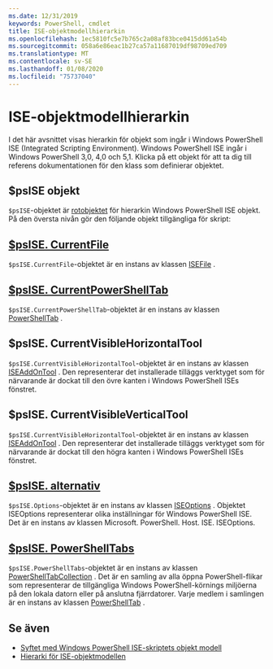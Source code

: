 ```yaml
---
ms.date: 12/31/2019
keywords: PowerShell, cmdlet
title: ISE-objektmodellhierarkin
ms.openlocfilehash: 1ec5810fc5e7b765c2a08af83bce0415dd61a54b
ms.sourcegitcommit: 058a6e86eac1b27ca57a11687019df98709ed709
ms.translationtype: MT
ms.contentlocale: sv-SE
ms.lasthandoff: 01/08/2020
ms.locfileid: "75737040"
---
```

# <a name="the-ise-object-model-hierarchy"></a>ISE-objektmodellhierarkin

I det här avsnittet visas hierarkin för objekt som ingår i Windows PowerShell ISE (Integrated Scripting Environment). Windows PowerShell ISE ingår i Windows PowerShell 3,0, 4,0 och 5,1. Klicka på ett objekt för att ta dig till referens dokumentationen för den klass som definierar objektet.

## <a name="psise-object"></a>$psISE objekt

`$psISE`-objektet är [rotobjektet](The-ObjectModelRoot-Object.md) för hierarkin Windows PowerShell ISE objekt. På den översta nivån gör den följande objekt tillgängliga för skript:

## <a name="psisecurrentfilethe-isefile-objectmd"></a>[$psISE. CurrentFile](The-ISEFile-Object.md)

`$psISE.CurrentFile`-objektet är en instans av klassen [ISEFile](The-ISEFile-Object.md) .

## <a name="psisecurrentpowershelltabthe-powershelltab-objectmd"></a>[$psISE. CurrentPowerShellTab](The-PowerShellTab-Object.md)

`$psISE.CurrentPowerShellTab`-objektet är en instans av klassen [PowerShellTab](The-PowerShellTab-Object.md) .

## <a name="psisecurrentvisiblehorizontaltool"></a>$psISE. CurrentVisibleHorizontalTool

`$psISE.CurrentVisibleHorizontalTool`-objektet är en instans av klassen [ISEAddOnTool](The-ISEAddOnTool-Object.md) . Den representerar det installerade tilläggs verktyget som för närvarande är dockat till den övre kanten i Windows PowerShell ISEs fönstret.

## <a name="psisecurrentvisibleverticaltool"></a>$psISE. CurrentVisibleVerticalTool

`$psISE.CurrentVisibleHorizontalTool`-objektet är en instans av klassen [ISEAddOnTool](The-ISEAddOnTool-Object.md) . Den representerar det installerade tilläggs verktyget som för närvarande är dockat till den högra kanten i Windows PowerShell ISEs fönstret.

## <a name="psiseoptionsthe-iseoptions-objectmd"></a>[$psISE. alternativ](The-ISEOptions-Object.md)

`$psISE.Options`-objektet är en instans av klassen [ISEOptions](The-ISEOptions-Object.md) . Objektet ISEOptions representerar olika inställningar för Windows PowerShell ISE. Det är en instans av klassen Microsoft. PowerShell. Host. ISE. ISEOptions.

## <a name="psisepowershelltabsthe-powershelltabcollection-objectmd"></a>[$psISE. PowerShellTabs](The-PowerShellTabCollection-Object.md)

`$psISE.PowerShellTabs`-objektet är en instans av klassen [PowerShellTabCollection](The-PowerShellTabCollection-Object.md) . Det är en samling av alla öppna PowerShell-flikar som representerar de tillgängliga Windows PowerShell-körnings miljöerna på den lokala datorn eller på anslutna fjärrdatorer. Varje medlem i samlingen är en instans av klassen [PowerShellTab](The-PowerShellTab-Object.md) .

## <a name="see-also"></a>Se även

- [Syftet med Windows PowerShell ISE-skriptets objekt modell](Purpose-of-the-Windows-PowerShell-ISE-Scripting-Object-Model.md)
- [Hierarki för ISE-objektmodellen](The-ISE-Object-Model-Hierarchy.md)
